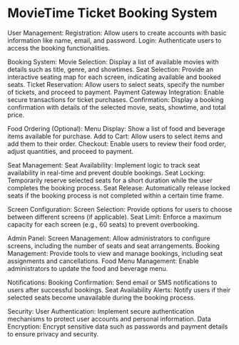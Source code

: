 # MovieTime Ticket Booking System

User Management:
Registration: Allow users to create accounts with basic information like name, email, and password.
Login: Authenticate users to access the booking functionalities.

Booking System:
Movie Selection: Display a list of available movies with details such as title, genre, and showtimes.
Seat Selection: Provide an interactive seating map for each screen, indicating available and booked seats.
Ticket Reservation: Allow users to select seats, specify the number of tickets, and proceed to payment.
Payment Gateway Integration: Enable secure transactions for ticket purchases.
Confirmation: Display a booking confirmation with details of the selected movie, seats, showtime, and total price.

Food Ordering (Optional):
Menu Display: Show a list of food and beverage items available for purchase.
Add to Cart: Allow users to select items and add them to their order.
Checkout: Enable users to review their food order, adjust quantities, and proceed to payment.

Seat Management:
Seat Availability: Implement logic to track seat availability in real-time and prevent double bookings.
Seat Locking: Temporarily reserve selected seats for a short duration while the user completes the booking process.
Seat Release: Automatically release locked seats if the booking process is not completed within a certain time frame.

Screen Configuration:
Screen Selection: Provide options for users to choose between different screens (if applicable).
Seat Limit: Enforce a maximum capacity for each screen (e.g., 60 seats) to prevent overbooking.

Admin Panel:
Screen Management: Allow administrators to configure screens, including the number of seats and seat arrangements.
Booking Management: Provide tools to view and manage bookings, including seat assignments and cancellations.
Food Menu Management: Enable administrators to update the food and beverage menu.

Notifications:
Booking Confirmation: Send email or SMS notifications to users after successful bookings.
Seat Availability Alerts: Notify users if their selected seats become unavailable during the booking process.

Security:
User Authentication: Implement secure authentication mechanisms to protect user accounts and personal information.
Data Encryption: Encrypt sensitive data such as passwords and payment details to ensure privacy and security.
